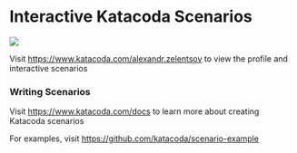 # Interactive Katacoda Scenarios

[![](http://shields.katacoda.com/katacoda/alexandr.zelentsov/count.svg)](https://www.katacoda.com/alexandr.zelentsov "Get your profile on Katacoda.com")

Visit https://www.katacoda.com/alexandr.zelentsov to view the profile and interactive scenarios

### Writing Scenarios
Visit https://www.katacoda.com/docs to learn more about creating Katacoda scenarios

For examples, visit https://github.com/katacoda/scenario-example
